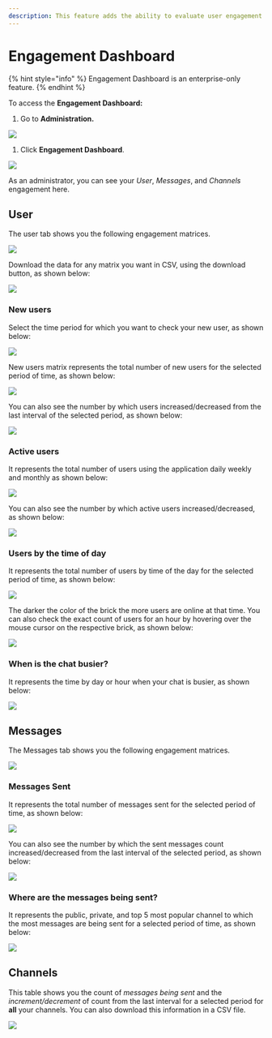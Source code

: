 ```yaml
---
description: This feature adds the ability to evaluate user engagement on the channels.
---
```


# Engagement Dashboard

{% hint style="info" %}
Engagement Dashboard is an enterprise-only feature.
{% endhint %}

To access the **Engagement Dashboard:**

1. Go to **Administration.**

![](../../.gitbook/assets/image%20%2830%29.png)

1. Click **Engagement Dashboard**.

![](../../.gitbook/assets/image%20%28139%29%20%281%29%20%281%29.png)

As an administrator, you can see your _User_, _Messages_, and _Channels_ engagement here.

## User

The user tab shows you the following engagement matrices.

![](../../.gitbook/assets/image%20%28129%29%20%281%29%20%281%29%20%281%29.png)

Download the data for any matrix you want in CSV, using the download button, as shown below:

![](../../.gitbook/assets/image%20%28134%29.png)

### New users

Select the time period for which you want to check your new user, as shown below:

![](../../.gitbook/assets/image%20%28132%29.png)

New users matrix represents the total number of new users for the selected period of time, as shown below:

![](../../.gitbook/assets/image%20%28140%29.png)

You can also see the number by which users increased/decreased from the last interval of the selected period, as shown below:

![](../../.gitbook/assets/image%20%28145%29.png)

### Active users

It represents the total number of users using the application daily weekly and monthly as shown below:

![](../../.gitbook/assets/image%20%28130%29.png)

You can also see the number by which active users increased/decreased, as shown below:

![](../../.gitbook/assets/image%20%28133%29.png)

### Users by the time of day

It represents the total number of users by time of the day for the selected period of time, as shown below:

![](../../.gitbook/assets/image%20%28143%29.png)

The darker the color of the brick the more users are online at that time. You can also check the exact count of users for an hour by hovering over the mouse cursor on the respective brick, as shown below:

![](../../.gitbook/assets/image%20%28131%29.png)

### When is the chat busier?

It represents the time by day or hour when your chat is busier, as shown below:

![](../../.gitbook/assets/image%20%28127%29.png)

## Messages

The Messages tab shows you the following engagement matrices.

![](../../.gitbook/assets/image%20%28138%29.png)

### Messages Sent

It represents the total number of messages sent for the selected period of time, as shown below:

![](../../.gitbook/assets/image%20%28142%29.png)

You can also see the number by which the sent messages count increased/decreased from the last interval of the selected period, as shown below:

![](../../.gitbook/assets/image%20%28135%29.png)

### Where are the messages being sent?

It represents the public, private, and top 5 most popular channel to which the most messages are being sent for a selected period of time, as shown below:

![](../../.gitbook/assets/image%20%28128%29.png)

## Channels

This table shows you the count of _messages being sent_ and the _increment/decrement_ of count from the last interval for a selected period for **all** your channels. You can also download this information in a CSV file.

![](../../.gitbook/assets/image%20%28141%29.png)

